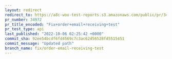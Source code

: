 ```yaml
---
layout: redirect
redirect_to: https://a8c-woo-test-reports.s3.amazonaws.com/public/pr/34972/api/index.html
pr_number: 34972
pr_title_encoded: "Fix+order+email+receiving+test"
pr_test_type: api
last_published: "2022-10-06 02:25:42 +0000"
commit_sha: 92ee54bcdf6fd4569c7c3ac62d56528fd5515451
commit_message: "Updated path"
branch_name: fix/order-email-receiving-test
---
```

